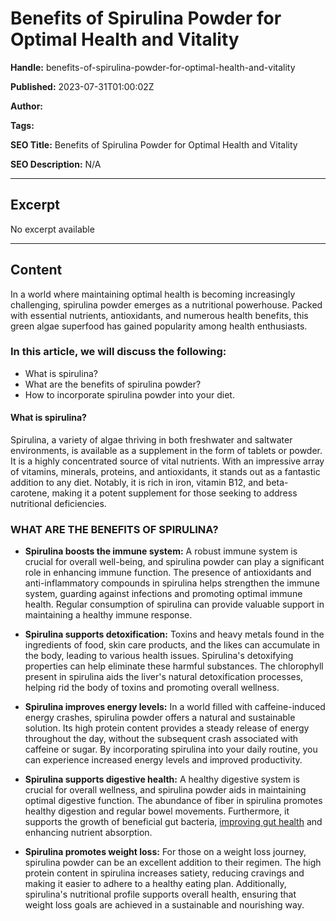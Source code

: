 # Benefits of Spirulina Powder for Optimal Health and Vitality

**Handle:** benefits-of-spirulina-powder-for-optimal-health-and-vitality

**Published:** 2023-07-31T01:00:02Z

**Author:**  

**Tags:** 

**SEO Title:** Benefits of Spirulina Powder for Optimal Health and Vitality

**SEO Description:** N/A

---

## Excerpt

No excerpt available

---

## Content

In a world where maintaining optimal health is becoming increasingly challenging, spirulina powder emerges as a nutritional powerhouse. Packed with essential nutrients, antioxidants, and numerous health benefits, this green algae superfood has gained popularity among health enthusiasts.

### In this article, we will discuss the following:

- What is spirulina?
- What are the benefits of spirulina powder?
- How to incorporate spirulina powder into your diet.

#### What is spirulina?

Spirulina, a variety of algae thriving in both freshwater and saltwater environments, is available as a supplement in the form of tablets or powder. It is a highly concentrated source of vital nutrients. With an impressive array of vitamins, minerals, proteins, and antioxidants, it stands out as a fantastic addition to any diet. Notably, it is rich in iron, vitamin B12, and beta-carotene, making it a potent supplement for those seeking to address nutritional deficiencies.

### WHAT ARE THE BENEFITS OF SPIRULINA?

- **Spirulina boosts the immune system:**
  A robust immune system is crucial for overall well-being, and spirulina powder can play a significant role in enhancing immune function. The presence of antioxidants and anti-inflammatory compounds in spirulina helps strengthen the immune system, guarding against infections and promoting optimal immune health. Regular consumption of spirulina can provide valuable support in maintaining a healthy immune response.

- **Spirulina supports detoxification:**
  Toxins and heavy metals found in the ingredients of food, skin care products, and the likes can accumulate in the body, leading to various health issues. Spirulina's detoxifying properties can help eliminate these harmful substances. The chlorophyll present in spirulina aids the liver's natural detoxification processes, helping rid the body of toxins and promoting overall wellness.

- **Spirulina improves energy levels:**
  In a world filled with caffeine-induced energy crashes, spirulina powder offers a natural and sustainable solution. Its high protein content provides a steady release of energy throughout the day, without the subsequent crash associated with caffeine or sugar. By incorporating spirulina into your daily routine, you can experience increased energy levels and improved productivity.

- **Spirulina supports digestive health:**
  A healthy digestive system is crucial for overall wellness, and spirulina powder aids in maintaining optimal digestive function. The abundance of fiber in spirulina promotes healthy digestion and regular bowel movements. Furthermore, it supports the growth of beneficial gut bacteria, [improving gut health](https://www.vpa.com.au/blogs/diet-and-nutrition/the-brain-gut-connection-and-its-role-in-our-well-being) and enhancing nutrient absorption.

- **Spirulina promotes weight loss:**
  For those on a weight loss journey, spirulina powder can be an excellent addition to their regimen. The high protein content in spirulina increases satiety, reducing cravings and making it easier to adhere to a healthy eating plan. Additionally, spirulina's nutritional profile supports overall health, ensuring that weight loss goals are achieved in a sustainable and nourishing way.

